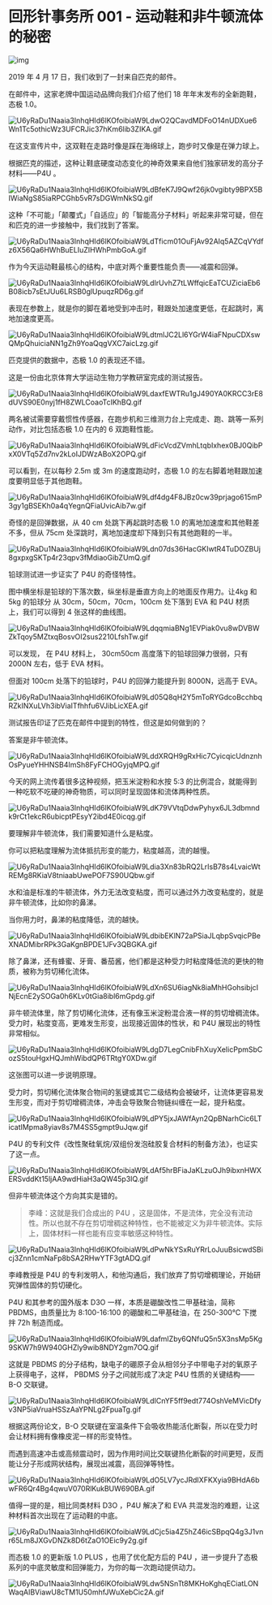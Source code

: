 # 回形针事务所 001 - 运动鞋和非牛顿流体的秘密

![img](https://cdn.jsdelivr.net/gh/Just-Prog/static/img/202109211713964.gif)

2019 年 4 月 17 日，我们收到了一封来自匹克的邮件。

在邮件中，这家老牌中国运动品牌向我们介绍了他们 18 年年末发布的全新跑鞋，态极 1.0。 

![U6yRaDu1Naaia3InhqHId6lKOfoibiaW9LdwO2QCavdMDFoO14nUDXue6Wn1Tc5othicWz3UFCRJic37hKm6lib3ZIKA.gif](https://p.sda1.dev/0/5b0aa9e7510a585c9394d9bab45602b3/U6yRaDu1Naaia3InhqHId6lKOfoibiaW9LdwO2QCavdMDFoO14nUDXue6Wn1Tc5othicWz3UFCRJic37hKm6lib3ZIKA.gif)

在这支宣传片中，这双鞋在走路时像是踩在海绵球上，跑步时又像是在弹力球上。 

根据匹克的描述，这种让鞋底硬度动态变化的神奇效果来自他们独家研发的高分子材料——P4U 。 

![U6yRaDu1Naaia3InhqHId6lKOfoibiaW9LdBfeK7J9Qwf26jk0vgibty9BPX5BIWiaNgS85iaRPCGhb5vR7sDGWmNkSQ.gif](https://p.sda1.dev/0/fd9b6ae9ec7dacacb277c1be1dedb1ff/U6yRaDu1Naaia3InhqHId6lKOfoibiaW9LdBfeK7J9Qwf26jk0vgibty9BPX5BIWiaNgS85iaRPCGhb5vR7sDGWmNkSQ.gif)

这种「不可能」「颠覆式」「自适应」的「智能高分子材料」听起来非常可疑，但在和匹克的进一步接触中，我们找到了答案。 

![U6yRaDu1Naaia3InhqHId6lKOfoibiaW9LdTficm01OuFjAv92AIq5AZCqVYdfz6X56Qa6HWhBuELIuZIHWhPmbGoA.gif](https://p.sda1.dev/0/9fc622455e2220627a36af2700f80730/U6yRaDu1Naaia3InhqHId6lKOfoibiaW9LdTficm01OuFjAv92AIq5AZCqVYdfz6X56Qa6HWhBuELIuZIHWhPmbGoA.gif)

作为今天运动鞋最核心的结构，中底对两个重要性能负责——减震和回弹。 

![U6yRaDu1Naaia3InhqHId6lKOfoibiaW9LdIrUvhZ7tLWffqicEaTCUZiciaEb6B08icb7sEtJUu6LRSB0glUpuqzRD6g.gif](https://p.sda1.dev/0/7d0427b40d020234f3cb2b95d11d20bd/U6yRaDu1Naaia3InhqHId6lKOfoibiaW9LdIrUvhZ7tLWffqicEaTCUZiciaEb6B08icb7sEtJUu6LRSB0glUpuqzRD6g.gif)

表现在参数上，就是你的脚在着地受到冲击时，鞋跟处加速度更低，在起跳时，离地加速度更高。 

![U6yRaDu1Naaia3InhqHId6lKOfoibiaW9LdtmlJC2Ll6YGrW4iaFNpuCDXswQMpQhuiciaNN1gZh9YoaQqgVXC7aicLzg.gif](https://p.sda1.dev/0/3fbe38dde80fdaac03b5ce7f3b5387cf/U6yRaDu1Naaia3InhqHId6lKOfoibiaW9LdtmlJC2Ll6YGrW4iaFNpuCDXswQMpQhuiciaNN1gZh9YoaQqgVXC7aicLzg.gif)

匹克提供的数据中，态极 1.0 的表现还不错。 

这是一份由北京体育大学运动生物力学教研室完成的测试报告。 

![U6yRaDu1Naaia3InhqHId6lKOfoibiaW9LdaxfEWTRu1gJ490YA0KRCC3rE8dUVS90E0nyj1fH8ZWLCoaoTcIKhBQ.gif](https://p.sda1.dev/0/2fb739c19e76ba7dbc93740edb4d5d7a/U6yRaDu1Naaia3InhqHId6lKOfoibiaW9LdaxfEWTRu1gJ490YA0KRCC3rE8dUVS90E0nyj1fH8ZWLCoaoTcIKhBQ.gif)

两名被试需要穿戴惯性传感器，在跑步机和三维测力台上完成走、跑、跳等一系列动作，对比包括态极 1.0 在内的 6 双跑鞋性能。 

![U6yRaDu1Naaia3InhqHId6lKOfoibiaW9LdFicVcdZVmhLtqbIxhex0BJ0QibPxX0VTq5Zd7nv2kLoIJDWzABoX2OPQ.gif](https://p.sda1.dev/0/bf9f4eb18654cb9a6812db81ed9255b2/U6yRaDu1Naaia3InhqHId6lKOfoibiaW9LdFicVcdZVmhLtqbIxhex0BJ0QibPxX0VTq5Zd7nv2kLoIJDWzABoX2OPQ.gif)

可以看到，在以每秒 2.5m 或 3m 的速度跑动时，态极 1.0 的左右脚着地鞋跟加速度要明显低于其他跑鞋。 

![U6yRaDu1Naaia3InhqHId6lKOfoibiaW9Ldf4dg4F8JBz0cw39prjago615mP3gy1gBSEKh0a4qYegnQFiaUvicAib7w.gif](https://p.sda1.dev/0/6e32b9c492e95099b3c6fa5bd8b7bd09/U6yRaDu1Naaia3InhqHId6lKOfoibiaW9Ldf4dg4F8JBz0cw39prjago615mP3gy1gBSEKh0a4qYegnQFiaUvicAib7w.gif)

奇怪的是回弹数据，从 40 cm 处跳下再起跳时态极 1.0 的离地加速度和其他鞋差不多，但从 75cm 处深跳时，离地加速度却下降到只有其他跑鞋的一半。 

![U6yRaDu1Naaia3InhqHId6lKOfoibiaW9Ldn07ds36HacGKIwtR4TuDOZBUj8gxpxgSKTp4r23qpv3fMdiaoGibZUmQ.gif](https://p.sda1.dev/0/dc35a2de5981f8a5476cebc1c74ea500/U6yRaDu1Naaia3InhqHId6lKOfoibiaW9Ldn07ds36HacGKIwtR4TuDOZBUj8gxpxgSKTp4r23qpv3fMdiaoGibZUmQ.gif)

铅球测试进一步证实了 P4U 的奇怪特性。 

图中横坐标是铅球的下落次数，纵坐标是垂直方向上的地面反作用力。让4kg 和 5kg 的铅球分 从 30cm，50cm，70cm，100cm 处下落到 EVA 和 P4U 材质上，我们可以得到 4 张这样的曲线图。 

![U6yRaDu1Naaia3InhqHId6lKOfoibiaW9LdqqmiaBNg1EVPiak0vu8wDVBWZkTqoy5MZtxqBosvOI2sus2210LfshTw.gif](https://p.sda1.dev/0/c9e7e9c2ce4c9b412330a5d962b12bfe/U6yRaDu1Naaia3InhqHId6lKOfoibiaW9LdqqmiaBNg1EVPiak0vu8wDVBWZkTqoy5MZtxqBosvOI2sus2210LfshTw.gif)

可以发现， 在 P4U 材料上， 30cm50cm 高度落下的铅球回弹力很弱，只有 2000N 左右，低于 EVA 材料。 

但面对 100cm 处落下的铅球时，P4U 的回弹力能提升到 8000N，远高于 EVA。 

![U6yRaDu1Naaia3InhqHId6lKOfoibiaW9Ld05Q8qH2Y5mToRYGdcoBcchbqRZkINXuLVh3ibViaITfhhfu6VJibLicXEA.gif](https://p.sda1.dev/0/e2d71316f9c109af190d1dc591aa7dba/U6yRaDu1Naaia3InhqHId6lKOfoibiaW9Ld05Q8qH2Y5mToRYGdcoBcchbqRZkINXuLVh3ibViaITfhhfu6VJibLicXEA.gif)

测试报告印证了匹克在邮件中提到的特性，但这是如何做到的？ 

答案是非牛顿流体。 

![U6yRaDu1Naaia3InhqHId6lKOfoibiaW9LddXRQH9gRxHic7CyicqicUdnznhOsPyueYHHNSB4ImSh8FyFCHOGyjqMPQ.gif](https://p.sda1.dev/0/9160c1d78f5d50c2e6ddfffdd75ff337/U6yRaDu1Naaia3InhqHId6lKOfoibiaW9LddXRQH9gRxHic7CyicqicUdnznhOsPyueYHHNSB4ImSh8FyFCHOGyjqMPQ.gif)

今天的网上流传着很多这种视频，把玉米淀粉和水按 5:3 的比例混合，就能得到一种吃软不吃硬的神奇物质，可以同时呈现固体和流体两种性质。 

![U6yRaDu1Naaia3InhqHId6lKOfoibiaW9LdK79VVtqDdwPyhyx6JL3dbmndk9rCt1ekcR6ubicptPEsyY2ibd4E0icqg.gif](https://p.sda1.dev/0/77c4143f46a0ddbcc639666ce8eca509/U6yRaDu1Naaia3InhqHId6lKOfoibiaW9LdK79VVtqDdwPyhyx6JL3dbmndk9rCt1ekcR6ubicptPEsyY2ibd4E0icqg.gif)

要理解非牛顿流体，我们需要知道什么是粘度。 

你可以把粘度理解为流体抵抗形变的能力，粘度越高，流的越慢。 

![U6yRaDu1Naaia3InhqHId6lKOfoibiaW9Ldia3Xn83bRQ2LrIsB78s4LvaicWtREMg8RKiaV8tniaabUwePOF7S90UQbw.gif](https://p.sda1.dev/0/07f6958cbd4555131aef39076f59fb96/U6yRaDu1Naaia3InhqHId6lKOfoibiaW9Ldia3Xn83bRQ2LrIsB78s4LvaicWtREMg8RKiaV8tniaabUwePOF7S90UQbw.gif)

水和油是标准的牛顿流体，外力无法改变粘度，而可以通过外力改变粘度的，就是非牛顿流体，比如你的鼻涕。 

当你用力时，鼻涕的粘度降低，流的越快。 

![U6yRaDu1Naaia3InhqHId6lKOfoibiaW9LdbibEKlN72aPSiaJLqbpSvqicPBeXNADMibrRPk3GaKgnBPDE1JFv3QBGKA.gif](https://p.sda1.dev/0/6b82914f5e317c0684462817a44a27fa/U6yRaDu1Naaia3InhqHId6lKOfoibiaW9LdbibEKlN72aPSiaJLqbpSvqicPBeXNADMibrRPk3GaKgnBPDE1JFv3QBGKA.gif)

除了鼻涕，还有蜂蜜、牙膏、番茄酱，他们都是这种受力时粘度降低流的更快的物质，被称为剪切稀化流体。 

![U6yRaDu1Naaia3InhqHId6lKOfoibiaW9LdXn6SU6iagNk8iaMhHGohsibjcINjEcnE2ySOGa0h6KLv0tGia8ibl6mGpdg.gif](https://p.sda1.dev/0/5e890d0d5fee76fb15ce0efff102e540/U6yRaDu1Naaia3InhqHId6lKOfoibiaW9LdXn6SU6iagNk8iaMhHGohsibjcINjEcnE2ySOGa0h6KLv0tGia8ibl6mGpdg.gif)

非牛顿流体里，除了剪切稀化流体，还有像玉米淀粉混合液一样的剪切增稠流体。受力时，粘度变高，更难发生形变，出现接近固体的性状，和 P4U 展现出的特性非常相似。 

![U6yRaDu1Naaia3InhqHId6lKOfoibiaW9LdgD7LegCnibFhXuyXeIicPpmSbCozS5touHgxHQJmhWibdQP6TRtgY0XDw.gif](https://p.sda1.dev/0/4db4b8713d85260d3226db06891c2876/U6yRaDu1Naaia3InhqHId6lKOfoibiaW9LdgD7LegCnibFhXuyXeIicPpmSbCozS5touHgxHQJmhWibdQP6TRtgY0XDw.gif)

这张图可以进一步说明原理。 

受力时，剪切稀化流体聚合物间的氢键或其它二级结构会被破坏，让流体更容易发生形变，而对于剪切增稠流体，冲击会导致聚合物链纠缠在一起，提升粘度。 

![U6yRaDu1Naaia3InhqHId6lKOfoibiaW9LdPY5jxJAWfAyn2QpBNarhCic6LTicatIMpma8yiav8s7M4SS5gmpt9uJqw.gif](https://p.sda1.dev/0/343a3c237157748d40fa0928fcc01706/U6yRaDu1Naaia3InhqHId6lKOfoibiaW9LdPY5jxJAWfAyn2QpBNarhCic6LTicatIMpma8yiav8s7M4SS5gmpt9uJqw.gif)

P4U 的专利文件《改性聚硅氧烷/双组份发泡硅胶复合材料的制备方法》，也证实了这一点。 

![U6yRaDu1Naaia3InhqHId6lKOfoibiaW9LdAf5hrBFiaJaKLzuOJh9ibxnHWXERSvddKt15ljAA9wdHiaH3aQW45p3IQ.gif](https://p.sda1.dev/0/e91810583d9ba3d9e82d937bffc58051/U6yRaDu1Naaia3InhqHId6lKOfoibiaW9LdAf5hrBFiaJaKLzuOJh9ibxnHWXERSvddKt15ljAA9wdHiaH3aQW45p3IQ.gif)

但非牛顿流体这个方向其实是错的。 

> 李峰：这就是我们合成出的 P4U ，这是固体，不是流体，完全没有流动性。所以也就不存在剪切增稠这种特性，也不能被定义为非牛顿流体。实际上，固体材料一样也能有应变率敏感这种特性。

![U6yRaDu1Naaia3InhqHId6lKOfoibiaW9LdPwNkYSxRuYRrLoJuuBsicwdSBicj3Znn1cmNaFp8bSA2RHwYTF3gtADQ.gif](https://p.sda1.dev/0/cd2e4230c5cab60256df40538717950a/U6yRaDu1Naaia3InhqHId6lKOfoibiaW9LdPwNkYSxRuYRrLoJuuBsicwdSBicj3Znn1cmNaFp8bSA2RHwYTF3gtADQ.gif)

李峰教授是 P4U 的专利发明人，和他沟通后，我们放弃了剪切增稠理论，开始研究弹性固体的剪切硬化。 

P4U 和其参考的国外版本 D3O 一样，本质是硼酸改性二甲基硅油，简称 PBDMS，由质量比为 8:100-16:100 的硼酸和二甲基硅油，在 250-300℃ 下搅拌 72h 制造而成。 

![U6yRaDu1Naaia3InhqHId6lKOfoibiaW9LdafmIZby6QNfuQ5n5X3nsMp5Kg9SKW7h9W940GHZly9wib8NDY2gm7OQ.gif](https://p.sda1.dev/0/fd1a3852a3349fb9f21be14989d48f41/U6yRaDu1Naaia3InhqHId6lKOfoibiaW9LdafmIZby6QNfuQ5n5X3nsMp5Kg9SKW7h9W940GHZly9wib8NDY2gm7OQ.gif)

这就是 PBDMS 的分子结构，缺电子的硼原子会从相邻分子中带电子对的氧原子上获得电子，这样， PBDMS 分子之间就形成了决定 P4U 性质的关键结构—— B-O 交联键。 

![U6yRaDu1Naaia3InhqHId6lKOfoibiaW9LdICnYF5ff9edt774OshVeMVicDfyv3NP5iaVruaHSSzAaYPNLg2FpuaTg.gif](https://p.sda1.dev/0/06dc0274c08527f7afe24f7f723ad597/U6yRaDu1Naaia3InhqHId6lKOfoibiaW9LdICnYF5ff9edt774OshVeMVicDfyv3NP5iaVruaHSSzAaYPNLg2FpuaTg.gif)

根据这两份论文，B-O 交联键在室温条件下会吸收热能活化断裂，所以在受力时会让材料拥有像橡皮泥一样的形变特性。 

而遇到高速冲击或高频震动时，因为作用时间比交联键热化断裂的时间更短，反而能让分子形成网状结构，展现出减震，高回弹等特性。 

![U6yRaDu1Naaia3InhqHId6lKOfoibiaW9LdO5LV7ycJRdIXFKXyia9BHdA6bwFR6Qr4Bg4qwuV070RlKukBUW690BA.gif](https://p.sda1.dev/0/ed700624228a661844bdb778dbdd3e5a/U6yRaDu1Naaia3InhqHId6lKOfoibiaW9LdO5LV7ycJRdIXFKXyia9BHdA6bwFR6Qr4Bg4qwuV070RlKukBUW690BA.gif)

值得一提的是，相比同类材料 D3O ，P4U 解决了和 EVA 共混发泡的难题，让这种材料首次出现在了运动鞋的中底。 

![U6yRaDu1Naaia3InhqHId6lKOfoibiaW9LdCjc5ia4Z5hZ46icSBpqQ4g3J1vnr65Lm8JXGvDNZk8D6tZaO1OEic9y2g.gif](https://p.sda1.dev/0/f994837597e4dd115372f050caf8513b/U6yRaDu1Naaia3InhqHId6lKOfoibiaW9LdCjc5ia4Z5hZ46icSBpqQ4g3J1vnr65Lm8JXGvDNZk8D6tZaO1OEic9y2g.gif)

而态极 1.0 的更新版 1.0  PLUS ，也用了优化配方后的 P4U ，进一步提升了态极系列的中底灵敏度和回弹能力，为你的每一次跑动提供动力。 

![U6yRaDu1Naaia3InhqHId6lKOfoibiaW9Ldw5NSnTt8MKHoKghqECiatLONWaqAIBViawU8cTM1U50mhfJWuXebCic2A.gif](https://p.sda1.dev/0/8b829a901a38318b13d9f69611d8c15b/U6yRaDu1Naaia3InhqHId6lKOfoibiaW9Ldw5NSnTt8MKHoKghqECiatLONWaqAIBViawU8cTM1U50mhfJWuXebCic2A.gif)
